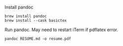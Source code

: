 Install pandoc
```
brew install pandoc
brew install --cask basictex
```
Run pandoc. May need to restart iTerm if pdflatex error.
```
pandoc RESUME.md -o resume.pdf
```
